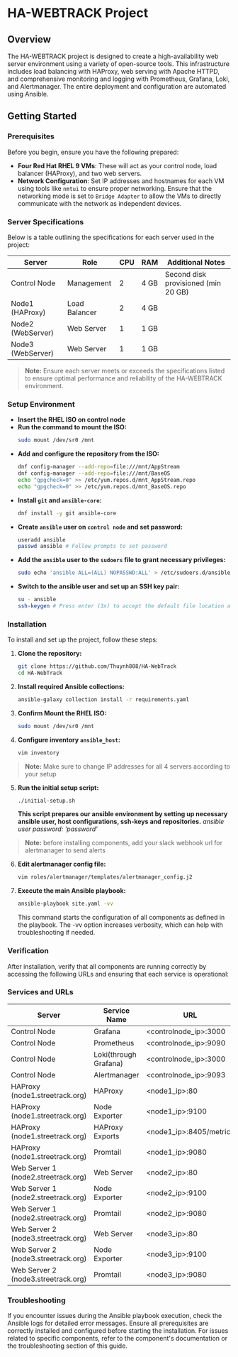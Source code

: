 # HA-WEBTRACK Project

## Overview
The HA-WEBTRACK project is designed to create a high-availability web server environment using a variety of open-source tools. This infrastructure includes load balancing with HAProxy, web serving with Apache HTTPD, and comprehensive monitoring and logging with Prometheus, Grafana, Loki, and Alertmanager. The entire deployment and configuration are automated using Ansible.

## Getting Started

### Prerequisites
Before you begin, ensure you have the following prepared:
- **Four Red Hat RHEL 9 VMs**: These will act as your control node, load balancer (HAProxy), and two web servers.
- **Network Configuration**: Set IP addresses and hostnames for each VM using tools like `nmtui` to ensure proper networking. Ensure that the networking mode is set to `Bridge Adapter` to allow the VMs to directly communicate with the network as independent devices.

### Server Specifications
Below is a table outlining the specifications for each server used in the project:

| Server        | Role            | CPU | RAM  | Additional Notes                    |
|---------------|-----------------|-----|------|-------------------------------------|
| Control Node  | Management      | 2   | 4 GB | Second disk provisioned (min 20 GB) |
| Node1 (HAProxy) | Load Balancer | 2   | 4 GB |                                     |
| Node2 (WebServer) | Web Server  | 1   | 1 GB |                                     |
| Node3 (WebServer) | Web Server  | 1   | 1 GB |                                     |

> **Note:** Ensure each server meets or exceeds the specifications listed to ensure optimal performance and reliability of the HA-WEBTRACK environment.

### Setup Environment
- **Insert the RHEL ISO on control node**
- **Run the command to mount the ISO:**
  ```bash
  sudo mount /dev/sr0 /mnt
  ```
- **Add and configure the repository from the ISO:**
  ```bash
  dnf config-manager --add-repo=file:///mnt/AppStream
  dnf config-manager --add-repo=file:///mnt/BaseOS
  echo "gpgcheck=0" >> /etc/yum.repos.d/mnt_AppStream.repo
  echo "gpgcheck=0" >> /etc/yum.repos.d/mnt_BaseOS.repo
  ```
- **Install `git` and `ansible-core`:**
  ```bash
  dnf install -y git ansible-core
  ```
- **Create `ansible` user on `control node` and set password:**
  ```bash
  useradd ansible
  passwd ansible # Follow prompts to set password
  ```
- **Add the `ansible` user to the `sudoers` file to grant necessary privileges:**
  ```bash
  sudo echo 'ansible ALL=(ALL) NOPASSWD:ALL' > /etc/sudoers.d/ansible
  ```
- **Switch to the ansible user and set up an SSH key pair:**
  ```bash
  su - ansible
  ssh-keygen # Press enter (3x) to accept the default file location and no passphrase
  ```

### Installation
To install and set up the project, follow these steps:

1. **Clone the repository:**
   ```bash
   git clone https://github.com/Thuynh808/HA-WebTrack
   cd HA-WebTrack
   ```
2. **Install required Ansible collections:**
   ```bash
   ansible-galaxy collection install -r requirements.yaml
   ```
3. **Confirm Mount the RHEL ISO:**
   ```bash
   sudo mount /dev/sr0 /mnt
   ```
4. **Configure inventory `ansible_host`:**
   ```bash
   vim inventory
   ```
> **Note:** Make sure to change IP addresses for all 4 servers according to your setup
5. **Run the initial setup script:**
   ```bash
   ./initial-setup.sh
   ```
   **This script prepares our ansible environment by setting up necessary ansible user, host configurations, ssh-keys and repositories.** 
   *ansible user password: 'password'*

> **Note:** before installing components, add your slack webhook url for alertmanager to send alerts
6. **Edit alertmanager config file:**   
   ```bash
   vim roles/alertmanager/templates/alertmanager_config.j2
   ```
7. **Execute the main Ansible playbook:**
   ```bash
   ansible-playbook site.yaml -vv
   ```
   This command starts the configuration of all components as defined in the playbook. The -vv option increases verbosity, which can help with troubleshooting if needed.

### Verification
After installation, verify that all components are running correctly by accessing the following URLs and ensuring that each service is operational:

### Services and URLs

  | Server | Service Name | URL |
  |--------|--------------|-----|
  | Control Node | Grafana | &lt;controlnode_ip&gt;:3000 |
  | Control Node | Prometheus | &lt;controlnode_ip&gt;:9090 |
  | Control Node | Loki(through Grafana) | &lt;controlnode_ip&gt;:3000 |
  | Control Node | Alertmanager | &lt;controlnode_ip&gt;:9093 |
  | HAProxy (node1.streetrack.org) | HAProxy | &lt;node1_ip&gt;:80 |
  | HAProxy (node1.streetrack.org) | Node Exporter | &lt;node1_ip&gt;:9100 |
  | HAProxy (node1.streetrack.org) | HAProxy Exports | &lt;node1_ip&gt;:8405/metrics |
  | HAProxy (node1.streetrack.org) | Promtail | &lt;node1_ip&gt;:9080 |
  | Web Server 1 (node2.streetrack.org) | Web Server | &lt;node2_ip&gt;:80 |
  | Web Server 1 (node2.streetrack.org) | Node Exporter | &lt;node2_ip&gt;:9100 |
  | Web Server 1 (node2.streetrack.org) | Promtail | &lt;node2_ip&gt;:9080 |
  | Web Server 2 (node3.streetrack.org) | Web Server | &lt;node3_ip&gt;:80 |
  | Web Server 2 (node3.streetrack.org) | Node Exporter | &lt;node3_ip&gt;:9100 |
  | Web Server 2 (node3.streetrack.org) | Promtail | &lt;node3_ip&gt;:9080 |


### Troubleshooting
If you encounter issues during the Ansible playbook execution, check the Ansible logs for detailed error messages.
Ensure all prerequisites are correctly installed and configured before starting the installation.
For issues related to specific components, refer to the component's documentation or the troubleshooting section of this guide.
